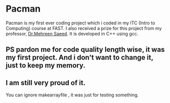 # Pacman
Pacman is my first ever coding project which i coded in my ITC (Intro to Computing) course at FAST. I also received a prize for this project from my professor, [Dr.Mehreen Saeed](http://www.nu.edu.pk/Campus/Employee/3796). It is developed in C++ using gcc.

## PS pardon me for code quality length wise, it was my first project. And i don't want to change it, just to keep my memory.

## I am still very proud of it.

You can ignore  makearrayfile , it was just for testing something.
